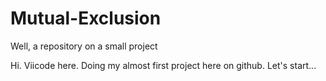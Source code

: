 # Mutual-Exclusion
Well, a repository on a small project

Hi. Viicode here. Doing my almost first project here on github.
Let's start...
